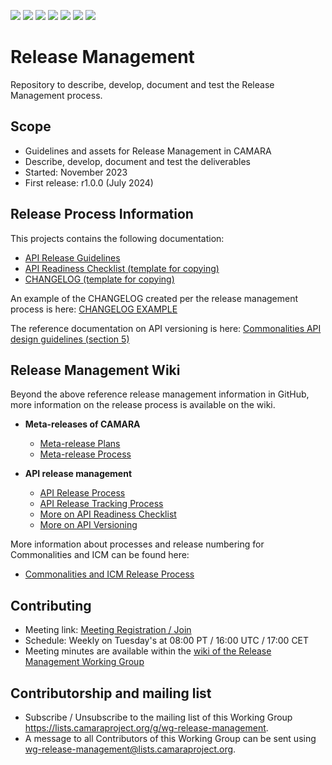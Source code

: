<a href="https://github.com/camaraproject/ReleaseManagement/commits/" title="Last Commit"><img src="https://img.shields.io/github/last-commit/camaraproject/ReleaseManagement?style=plastic"></a>
<a href="https://github.com/camaraproject/ReleaseManagement/issues" title="Open Issues"><img src="https://img.shields.io/github/issues/camaraproject/ReleaseManagement?style=plastic"></a>
<a href="https://github.com/camaraproject/ReleaseManagement/pulls" title="Open Pull Requests"><img src="https://img.shields.io/github/issues-pr/camaraproject/ReleaseManagement?style=plastic"></a>
<a href="https://github.com/camaraproject/ReleaseManagement/graphs/contributors" title="Contributors"><img src="https://img.shields.io/github/contributors/camaraproject/ReleaseManagement?style=plastic"></a>
<a href="https://github.com/camaraproject/ReleaseManagement" title="Repo Size"><img src="https://img.shields.io/github/repo-size/camaraproject/ReleaseManagement?style=plastic"></a>
<a href="https://github.com/camaraproject/ReleaseManagement/blob/main/LICENSE" title="License"><img src="https://img.shields.io/badge/License-Apache%202.0-green.svg?style=plastic"></a>
<img src="https://img.shields.io/badge/Working%20Group-red">

# Release Management
Repository to describe, develop, document and test the Release Management process.

## Scope
* Guidelines and assets for Release Management in CAMARA
* Describe, develop, document and test the deliverables
* Started: November 2023
* First release: r1.0.0 (July 2024)

## Release Process Information

This projects contains the following documentation:

* [API Release Guidelines](/documentation/API_Release_Guidelines.md)
* [API Readiness Checklist (template for copying)](/documentation/API-Readiness-Checklist.md)
* [CHANGELOG (template for copying)](https://github.com/camaraproject/ReleaseManagement/blob/main/documentation/CHANGELOG_TEMPLATE.md)

An example of the CHANGELOG created per the release management process is here: [CHANGELOG EXAMPLE](https://github.com/camaraproject/ReleaseManagement/blob/main/documentation/SupportingDocuments/CHANGELOG_EXAMPLE.MD)

The reference documentation on API versioning is here: [Commonalities API design guidelines (section 5)](https://github.com/camaraproject/Commonalities/blob/main/documentation/API-design-guidelines.md)

## Release Management Wiki

Beyond the above reference release management information in GitHub, more information on the release process is available on the wiki.

* **Meta-releases of CAMARA**

  * [Meta-release Plans](https://wiki.camaraproject.org/x/2qN3)
  * [Meta-release Process](https://wiki.camaraproject.org/x/G7N3)

* **API release management**
  * [API Release Process](https://wiki.camaraproject.org/x/AgAVAQ)
  * [API Release Tracking Process](https://wiki.camaraproject.org/x/HQBFAQ)
  * [More on API Readiness Checklist](https://wiki.camaraproject.org/display/CAM/API+Release+Process#APIReleaseProcess-APIreadinesschecklist)
  * [More on API Versioning](https://wiki.camaraproject.org/display/CAM/API+versioning)

More information about processes and release numbering for Commonalities and ICM can be found here:

  * [Commonalities and ICM Release Process](https://wiki.camaraproject.org/display/CAM/Meta-release+Process#MetareleaseProcess-CommonalitiesandICM)

## Contributing
* Meeting link: [Meeting Registration / Join](https://zoom-lfx.platform.linuxfoundation.org/meeting/97762557636?password=e5f98402-8c29-448d-a8b1-f2dceaa9d4ba)
* Schedule: Weekly on Tuesday's at 08:00 PT / 16:00 UTC / 17:00 CET
* Meeting minutes are available within the [wiki of the Release Management Working Group](https://wiki.camaraproject.org/display/CAM/Release+Management+Working+Group)

## Contributorship and mailing list
* Subscribe / Unsubscribe to the mailing list of this Working Group <https://lists.camaraproject.org/g/wg-release-management>.
* A message to all Contributors of this Working Group can be sent using <wg-release-management@lists.camaraproject.org>.
